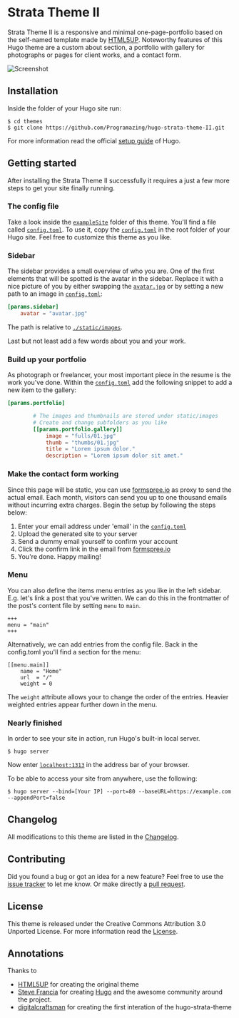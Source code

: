 # Strata Theme II

Strata Theme II is a responsive and minimal one-page-portfolio based on the self-named template made by [HTML5UP](//html5up.net/). Noteworthy features of this Hugo theme are a custom about section, a portfolio with gallery for photographs or pages for client works, and a contact form.

![Screenshot](images/screenshot.png)


## Installation

Inside the folder of your Hugo site run:

    $ cd themes
    $ git clone https://github.com/Programazing/hugo-strata-theme-II.git

For more information read the official [setup guide](//gohugo.io/overview/installing/) of Hugo.


## Getting started

After installing the Strata Theme II successfully it requires a just a few more steps to get your site finally running.


### The config file

Take a look inside the [`exampleSite`](/exampleSite) folder of this theme. You'll find a file called [`config.toml`](exampleSite/config.toml). To use it, copy the [`config.toml`](exampleSite/config.toml) in the root folder of your Hugo site. Feel free to customize this theme as you like.

### Sidebar

The sidebar provides a small overview of who you are. One of the first elements that will be spotted is the avatar in the sidebar. Replace it with a nice picture of you by either swapping the [`avatar.jpg`](static/images/avatar.jpg) or by setting a new path to an image in [`config.toml`](exampleSite/config.toml):

```toml
[params.sidebar]
    avatar = "avatar.jpg"
```

The path is relative to [`./static/images`](static/images).

Last but not least add a few words about you and your work.


### Build up your portfolio

As photograph or freelancer, your most important piece in the resume is the work you've done. Within the [`config.toml`](exampleSite/config.toml) add the following snippet to add a new item to the gallery:

```toml
[params.portfolio]

        # The images and thumbnails are stored under static/images
        # Create and change subfolders as you like
        [[params.portfolio.gallery]]
            image = "fulls/01.jpg"
            thumb = "thumbs/01.jpg"
            title = "Lorem ipsum dolor."
            description = "Lorem ipsum dolor sit amet."
```

### Make the contact form working

Since this page will be static, you can use [formspree.io](//formspree.io/) as proxy to send the actual email. Each month, visitors can send you up to one thousand emails without incurring extra charges. Begin the setup by following the steps below:

1. Enter your email address under 'email' in the [`config.toml`](exampleSite/config.toml)
2. Upload the generated site to your server
3. Send a dummy email yourself to confirm your account
4. Click the confirm link in the email from [formspree.io](//formspree.io/)
5. You're done. Happy mailing!


### Menu

You can also define the items menu entries as you like in the left sidebar. E.g. let's link a post that you've written. We can do this in the frontmatter of the post's content file by setting `menu` to `main`.

```
+++
menu = "main"
+++
```

Alternatively, we can add entries from the config file. Back in the config.toml you'll find a section for the menu:

```
[[menu.main]]
	name = "Home"
	url  = "/"
	weight = 0
```

The `weight` attribute allows your to change the order of the entries. Heavier weighted entries appear further down in the menu.

### Nearly finished

In order to see your site in action, run Hugo's built-in local server.

    $ hugo server

Now enter [`localhost:1313`](//localhost:1313) in the address bar of your browser.

To be able to access your site from anywhere, use the following:

    $ hugo server --bind=[Your IP] --port=80 --baseURL=https://example.com --appendPort=false


## Changelog

All modifications to this theme are listed in the [Changelog](CHANGELOG.md).

## Contributing

Did you found a bug or got an idea for a new feature? Feel free to use the [issue tracker](../../issues) to let me know. Or make directly a [pull request](../../pulls).


## License

This theme is released under the Creative Commons Attribution 3.0 Unported  License. For more information read the [License](LICENSE.md).


## Annotations

Thanks to

- [HTML5UP](//html5up.net/) for creating the original theme
- [Steve Francia](//github.com/spf13) for creating [Hugo](//gohugo.io) and the awesome community around the project.
- [digitalcraftsman](//github.com/digitalcraftsman) for creating the first interation of the hugo-strata-theme
